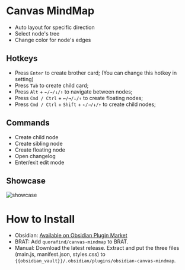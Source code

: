 # Canvas MindMap

- Auto layout for specific direction
- Select node's tree
- Change color for node's edges

## Hotkeys

- Press `Enter` to create brother card; (You can change this hotkey in setting)
- Press `Tab` to create child card;
- Press `Alt` + `←/→/↓/↑` to navigate between nodes;
- Press `Cmd / Ctrl` + `←/→/↓/↑` to create floating nodes;
- Press `Cmd / Ctrl` + `Shift` + `←/→/↓/↑` to create child nodes;

## Commands

- Create child node
- Create sibling node
- Create floating node
- Open changelog
- Enter/exit edit mode

## Showcase

![showcase](https://raw.githubusercontent.com/Quorafind/obsidian-canvas-mindmap/master/showcase.gif)

# How to Install

- Obsidian: [Available on Obsidian Plugin Market](https://obsidian.md/plugins?id=canvas-mindmap)
- BRAT: Add `quorafind/canvas-mindmap` to BRAT.
- Manual: Download the latest release. Extract and put the three files (main.js, manifest.json, styles.css) to `{{obsidian_vault}}/.obsidian/plugins/obsidian-canvas-mindmap`.